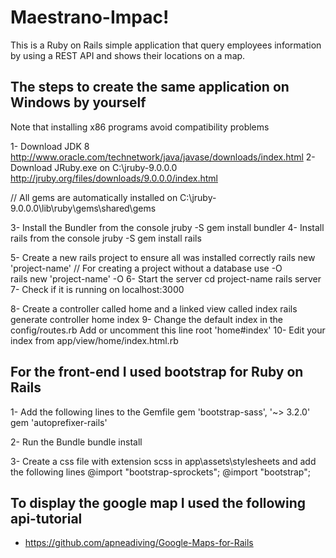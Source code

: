 # Maestrano-Impac!
This is a Ruby on Rails simple application that query employees information by using a REST API and shows their locations on a map.

## The steps to create the same application on Windows by yourself
Note that installing x86 programs avoid compatibility problems

1- Download JDK 8
	http://www.oracle.com/technetwork/java/javase/downloads/index.html
2- Download JRuby.exe on C:\jruby-9.0.0.0
	http://jruby.org/files/downloads/9.0.0.0/index.html

// All gems are automatically installed on C:\jruby-9.0.0.0\lib\ruby\gems\shared\gems
 		
3- Install the Bundler from the console
		jruby -S gem install bundler 
4- Install rails from the console
		jruby -S gem install rails
		
5- Create a new rails project to ensure all was installed correctly
		rails new 'project-name'
	// For creating a project without a database use -O		
		rails new 'project-name' -O
6- Start the server
		cd project-name
		rails server
7- Check if it is running on localhost:3000

8- Create a controller called home and a linked view called index 
		rails generate controller home index
9- Change the default index in the config/routes.rb
		Add or uncomment this line 
		root 'home#index'
10- Edit your index from app/view/home/index.html.rb

## For the front-end I used bootstrap for Ruby on Rails
1- Add the following lines to the Gemfile
		gem 'bootstrap-sass', '~> 3.2.0'
		gem 'autoprefixer-rails'

2- Run the Bundle
		bundle install

3- Create a css file with extension scss in app\assets\stylesheets and add the following lines
		@import "bootstrap-sprockets";
		@import "bootstrap";

## To display the google map I used the following api-tutorial
 - https://github.com/apneadiving/Google-Maps-for-Rails
